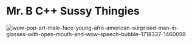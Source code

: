 # Mr. B C++ Sussy Thingies

![wow-pop-art-male-face-young-afro-american-surprised-man-in-glasses-with-open-mouth-and-wow-speech-bubble-1718337-1460098](https://user-images.githubusercontent.com/72459611/232694574-49aab708-47c1-477b-9cd1-a8a5925346e9.jpg)
